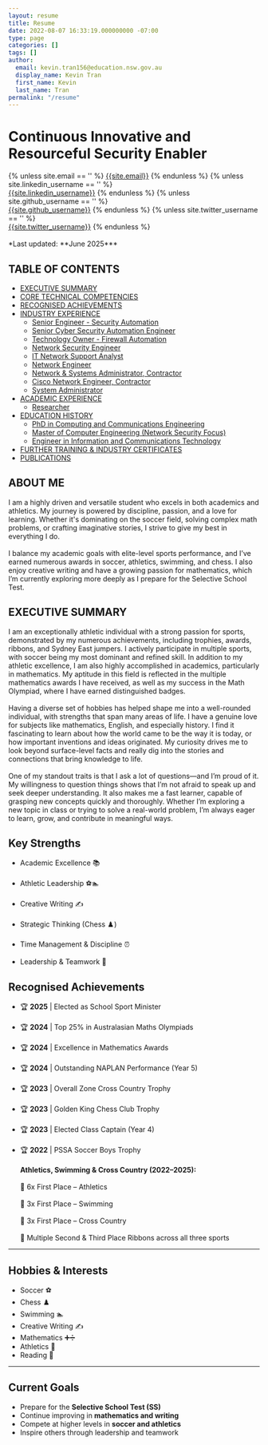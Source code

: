 ```yaml
---
layout: resume
title: Resume
date: 2022-08-07 16:33:19.000000000 -07:00
type: page
categories: []
tags: []
author:
  email: kevin.tran156@education.nsw.gov.au
  display_name: Kevin Tran
  first_name: Kevin
  last_name: Tran
permalink: "/resume"
---
```

# Continuous Innovative and Resourceful Security Enabler

<div class="column is-full is-size-4">
{% unless site.email == '' %}
<a href="mailto:{{site.email}}" target="_blank" class="has-text-info"><i class="fas fa-envelope"></i> {{site.email}}</a>
{% endunless %}
{% unless site.linkedin_username == '' %}
<br />
<a href="http://www.linkedin.com/in/{{site.linkedin_username}}" target="_blank" class="has-text-info"><i class="fab fa-linkedin"></i> {{site.linkedin_username}}</a>
{% endunless %}
{% unless site.github_username == '' %}
<br />
<a href="http://www.github.com/{{site.github_username}}" target="_blank" class="has-text-info"><i class="fab fa-github"></i> {{site.github_username}}</a>
{% endunless %}
{% unless site.twitter_username == '' %}
<br />
<a href="http://www.twitter.com/{{site.twitter_username}}" target="_blank" class="has-text-info"><i class="fab fa-twitter"></i> {{site.twitter_username}}</a>
{% endunless %}
<br />
</div>
<br>
*Last updated: **June 2025***

## TABLE OF CONTENTS

  - [EXECUTIVE SUMMARY](#executive-summary)
  - [CORE TECHNICAL COMPETENCIES](#core-technical-competencies)
  - [RECOGNISED ACHIEVEMENTS](#recognised-achievements)
  - [INDUSTRY EXPERIENCE](#industry-experience)
      - [Senior Engineer - Security Automation](#senior-engineer---security-automation)
      - [Senior Cyber Security Automation Engineer](#senior-cyber-security-automation-engineer)
      - [Technology Owner - Firewall Automation](#technology-owner---firewall-automation)
      - [Network Security Engineer](#network-security-engineer)
      - [IT Network Support Analyst](#it-network-support-analyst)
      - [Network Engineer](#network-engineer)
      - [Network & Systems Administrator, Contractor](#network--systems-administrator-contractor)
      - [Cisco Network Engineer, Contractor](#cisco-network-engineer-contractor)
      - [System Administrator](#system-administrator)
  - [ACADEMIC EXPERIENCE](#academic-experience)
      - [Researcher](#researcher)
  - [EDUCATION HISTORY](#education-history)
      - [PhD in Computing and Communications Engineering](#phd-in-computing-and-communications-engineering)
      - [Master of Computer Engineering (Network Security Focus)](#master-of-computer-engineering-network-security-focus)
      - [Engineer in Information and Communications Technology](#engineer-in-information-and-communications-technology)
  - [FURTHER TRAINING & INDUSTRY CERTIFICATES](#further-training--industry-certificates)
  - [PUBLICATIONS](#publications)

## ABOUT ME
I am a highly driven and versatile student who excels in both academics and athletics. My journey is powered by discipline, passion, and a love for learning. Whether it's dominating on the soccer field, solving complex math problems, or crafting imaginative stories, I strive to give my best in everything I do.
<br><br>
I balance my academic goals with elite-level sports performance, and I’ve earned numerous awards in soccer, athletics, swimming, and chess. I also enjoy creative writing and have a growing passion for mathematics, which I’m currently exploring more deeply as I prepare for the Selective School Test.


## EXECUTIVE SUMMARY

I am an exceptionally athletic individual with a strong passion for sports, demonstrated by my numerous achievements, including trophies, awards, ribbons, and Sydney East jumpers. I actively participate in multiple sports, with soccer being my most dominant and refined skill. In addition to my athletic excellence, I am also highly accomplished in academics, particularly in mathematics. My aptitude in this field is reflected in the multiple mathematics awards I have received, as well as my success in the Math Olympiad, where I have earned distinguished badges.
<br><br>
Having a diverse set of hobbies has helped shape me into a well-rounded individual, with strengths that span many areas of life. I have a genuine love for subjects like mathematics, English, and especially history. I find it fascinating to learn about how the world came to be the way it is today, or how important inventions and ideas originated. My curiosity drives me to look beyond surface-level facts and really dig into the stories and connections that bring knowledge to life.
<br><br>
One of my standout traits is that I ask a lot of questions—and I’m proud of it. My willingness to question things shows that I’m not afraid to speak up and seek deeper understanding. It also makes me a fast learner, capable of grasping new concepts quickly and thoroughly. Whether I’m exploring a new topic in class or trying to solve a real-world problem, I’m always eager to learn, grow, and contribute in meaningful ways.

## **Key Strengths**
- Academic Excellence 📚
<br><br>
- Athletic Leadership ⚽🏊
<br><br>
- Creative Writing ✍️
<br><br>
- Strategic Thinking (Chess ♟️)
<br><br>
- Time Management & Discipline ⏰
<br><br>
- Leadership & Teamwork 🤝


## **Recognised Achievements**
- 🏆 **2025** | Elected as School Sport Minister
<br><br>
- 🏆 **2024** | Top 25% in Australasian Maths Olympiads
<br><br>
- 🏆 **2024** | Excellence in Mathematics Awards
<br><br>
- 🏆 **2024** | Outstanding NAPLAN Performance (Year 5)
<br><br>
- 🏆 **2023** | Overall Zone Cross Country Trophy
<br><br>
- 🏆 **2023** | Golden King Chess Club Trophy
<br><br>
- 🏆 **2023** | Elected Class Captain (Year 4)
<br><br>
- 🏆 **2022** | PSSA Soccer Boys Trophy
<br><br>
**Athletics, Swimming & Cross Country (2022–2025):**
<br><br>
🏅 6x First Place – Athletics
<br><br>
🏅 3x First Place – Swimming
<br><br>
🏅 3x First Place – Cross Country
<br><br>
🥈 Multiple Second & Third Place Ribbons across all three sports


---

## **Hobbies & Interests**
- Soccer ⚽
- Chess ♟️
- Swimming 🏊
- Creative Writing ✍️
- Mathematics ➕➗
- Athletics 🏃
- Reading 📖

---

## **Current Goals**
- Prepare for the **Selective School Test (SS)**
- Continue improving in **mathematics and writing**
- Compete at higher levels in **soccer and athletics**
- Inspire others through leadership and teamwork

